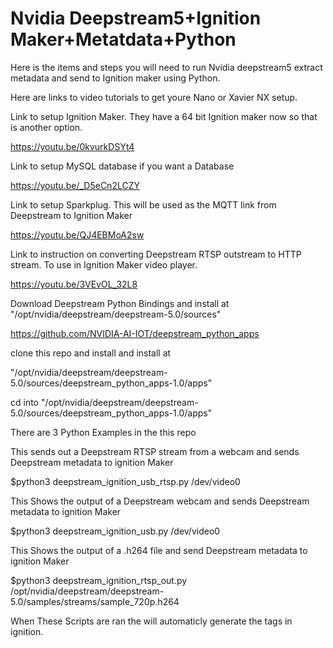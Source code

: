 
# Nvidia Deepstream5+Ignition Maker+Metatdata+Python

Here is the items and steps you will need to run Nvidia deepstream5
extract metadata and send to Ignition maker using Python.



Here are links to video tutorials to get youre Nano
or Xavier NX setup.



Link to setup Ignition Maker. They have a 64 bit Ignition maker
now so that is another option.

https://youtu.be/0kvurkDSYt4



Link to setup MySQL database if you want a Database

https://youtu.be/_D5eCn2LCZY



Link to setup Sparkplug. This will be used as the MQTT
link from Deepstream to Ignition Maker

https://youtu.be/QJ4EBMoA2sw



Link to instruction on converting Deepstream RTSP outstream
to HTTP stream.
To use in Ignition Maker video player.

https://youtu.be/3VEvOL_32L8




Download Deepstream Python Bindings and install at
"/opt/nvidia/deepstream/deepstream-5.0/sources"

https://github.com/NVIDIA-AI-IOT/deepstream_python_apps




clone this repo and install and install at

"/opt/nvidia/deepstream/deepstream-5.0/sources/deepstream_python_apps-1.0/apps"



cd into "/opt/nvidia/deepstream/deepstream-5.0/sources/deepstream_python_apps-1.0/apps"



There are 3 Python Examples in the this repo


This sends out a Deepstream RTSP stream from a webcam and sends Deepstream metadata to ignition Maker

$python3 deepstream_ignition_usb_rtsp.py /dev/video0 



This Shows the output of a Deepstream webcam and sends Deepstream metadata to ignition Maker

$python3 deepstream_ignition_usb.py /dev/video0 



This Shows the output of a .h264 file and send Deepstream metadata to ignition Maker

$python3 deepstream_ignition_rtsp_out.py /opt/nvidia/deepstream/deepstream-5.0/samples/streams/sample_720p.h264



When These Scripts are ran the will automaticly generate the tags in ignition.














